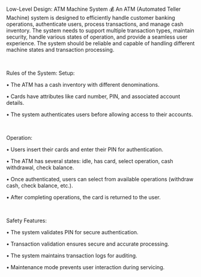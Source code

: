 Low-Level Design: ATM Machine System 💰
An ATM (Automated Teller Machine) system is designed to efficiently handle customer banking operations, authenticate users, process transactions, and manage cash inventory. The system needs to support multiple transaction types, maintain security, handle various states of operation, and provide a seamless user experience. The system should be reliable and capable of handling different machine states and transaction processing.

‍

Rules of the System:
Setup:

• The ATM has a cash inventory with different denominations.

• Cards have attributes like card number, PIN, and associated account details.

• The system authenticates users before allowing access to their accounts.

‍

Operation:

• Users insert their cards and enter their PIN for authentication.

• The ATM has several states: idle, has card, select operation, cash withdrawal, check balance.

• Once authenticated, users can select from available operations (withdraw cash, check balance, etc.).

• After completing operations, the card is returned to the user.

‍

Safety Features:

• The system validates PIN for secure authentication.

• Transaction validation ensures secure and accurate processing.

• The system maintains transaction logs for auditing.

• Maintenance mode prevents user interaction during servicing.